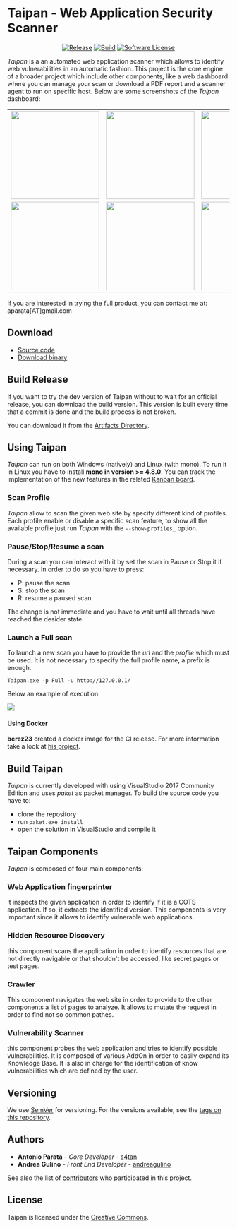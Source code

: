# Taipan - Web Application Security Scanner
 
 <p align="center">
    <a href="https://github.com/enkomio/Taipan/releases/latest"><img alt="Release" src="https://img.shields.io/github/release/enkomio/Taipan.svg?svg=true"></a>
    <a href="https://ci.appveyor.com/project/enkomio/taipan"><img alt="Build" src="https://ci.appveyor.com/api/projects/status/j0t1m1wm46yrgvdr?svg=true"></a>
    <a href="https://github.com/enkomio/Taipan/blob/master/LICENSE.md"><img alt="Software License" src="https://img.shields.io/badge/License-CC%20BY%204.0-brightgreen.svg"></a>
  </p>

_Taipan_ is a an automated web application scanner which allows to identify web vulnerabilities in an automatic fashion. This project is the core engine of a broader project which include other components, like a web dashboard where you can manage your scan or download a PDF report and a scanner agent to run on specific host. Below are some screenshots of the _Taipan_ dashboard:

<table>
 <tr>
  <td><img src="https://github.com/enkomio/Taipan/blob/master/Misc/Admin-info.png" width="200"></td>
  <td><img src="https://github.com/enkomio/Taipan/blob/master/Misc/Dashboard.png" width="200"></td>
  <td><img src="https://github.com/enkomio/Taipan/blob/master/Misc/Scan-details.png" width="200"></td>
 </tr>
 <tr>
  <td><img src="https://github.com/enkomio/Taipan/blob/master/Misc/Scan-summary.png" width="200"></td>
  <td><img src="https://github.com/enkomio/Taipan/blob/master/Misc/Scan-wizard.png" width="200"></td>
  <td><img src="https://github.com/enkomio/Taipan/blob/master/Misc/Settings.png" width="200"></td>
 </tr>
</table>

If you are interested in trying the full product, you can contact me at: aparata[AT]gmail.com

## Download
 - [Source code][1]
 - [Download binary][2]
 
## Build Release
If you want to try the dev version of Taipan without to wait for an official release, you can download the build version. This version is built every time that a commit is done and the build process is not broken. 

You can download it from the [Artifacts Directory](https://ci.appveyor.com/project/enkomio/taipan/build/artifacts).

## Using Taipan
_Taipan_ can run on both Windows (natively) and Linux (with mono). To run it in Linux you have to install **mono in version >= 4.8.0**. You can track the implementation of the new features in the related <a href="https://github.com/taipan-scanner/Taipan/projects/1">Kanban board</a>.

### Scan Profile
_Taipan_ allow to scan the given web site by specify different kind of profiles. Each profile enable or disable a specific scan feature, to show all the available profile just run _Taipan_ with the `--show-profiles_` option.

### Pause/Stop/Resume a scan
During a scan you can interact with it by set the scan in Pause or Stop it if necessary. In order to do so you have to press:

- P: pause the scan
- S: stop the scan
- R: resume a paused scan

The change is not immediate and you have to wait until all threads have reached the desider state.

### Launch a Full scan
To launch a new scan you have to provide the _url_ and the _profile_ which must be used. It is not necessary to specify the full profile name, a prefix is enough. 

    Taipan.exe -p Full -u http://127.0.0.1/

Below an example of execution:

<a href="https://asciinema.org/a/166362" target="_blank"><img src="https://asciinema.org/a/166362.png" /></a>

#### Using Docker

**berez23** created a docker image for the CI release. For more information take a look at <a href="https://github.com/berez23/taipandocker">his project</a>.

## Build Taipan
_Taipan_ is currently developed with using VisualStudio 2017 Community Edition and uses _paket_ as packet manager. To build the source code you have to:
* clone the repository
* run ``paket.exe install``
* open the solution in VisualStudio and compile it

## Taipan Components
_Taipan_ is composed of four main components: 

### Web Application fingerprinter 
it inspects the given application in order to identify if it is a COTS application. If so, it extracts the identified version. This components is very important since it allows to identify vulnerable web applications.

### Hidden Resource Discovery 
this component scans the application in order to identify resources that are not directly navigable or that shouldn't be accessed, like secret pages or test pages.

### Crawler
This component navigates the web site in order to provide to the other components a list of pages to analyze. It allows to mutate the request in order to find not so common pathes.

### Vulnerability Scanner
this component probes the web application and tries to identify possible vulnerabilities. It is composed of various AddOn in order to easily expand its Knowledge Base. It is also in charge for the identification of know vulnerabilities which are defined by the user.

## Versioning

We use [SemVer](http://semver.org/) for versioning. For the versions available, see the [tags on this repository](https://github.com/enkomio/Taipan/tags). 

## Authors

* **Antonio Parata** - *Core Developer* - [s4tan](https://twitter.com/s4tan)
* **Andrea Gulino** - *Front End Developer* - [andreagulino](https://www.linkedin.com/in/andreagulino/)

See also the list of [contributors](https://github.com/enkomio/Taipan/graphs/contributors) who participated in this project.

## License

Taipan is licensed under the [Creative Commons](LICENSE.md).

  [1]: https://github.com/enkomio/Taipan/tree/master/Src
  [2]: https://github.com/enkomio/Taipan/releases/latest
